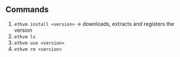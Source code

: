 ## Commands
1. `ethvm install <version>` -> downloads, extracts and registers the version
2. `ethvm ls`
3. `ethvm use <version>`
4. `ethvm rm <version>`